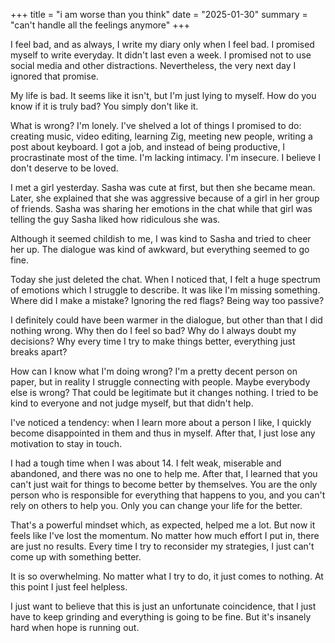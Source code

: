 +++
title = "i am worse than you think"
date = "2025-01-30"
summary = "can't handle all the feelings anymore"
+++

I feel bad, and as always, I write my diary only when I feel bad. I promised myself to write everyday. It didn't last even a week. I promised not to use social media and other distractions. Nevertheless, the very next day I ignored that promise.

My life is bad. It seems like it isn't, but I'm just lying to myself. How do you know if it is truly bad? You simply don't like it.

What is wrong? I'm lonely. I've shelved a lot of things I promised to do: creating music, video editing, learning Zig, meeting new people, writing a post about keyboard. I got a job, and instead of being productive, I procrastinate most of the time. I'm lacking intimacy. I'm insecure. I believe I don't deserve to be loved.

I met a girl yesterday. Sasha was cute at first, but then she became mean. Later, she explained that she was aggressive because of a girl in her group of friends. Sasha was sharing her emotions in the chat while that girl was telling the guy Sasha liked how ridiculous she was.

Although it seemed childish to me, I was kind to Sasha and tried to cheer her up. The dialogue was kind of awkward, but everything seemed to go fine.

Today she just deleted the chat. When I noticed that, I felt a huge spectrum of emotions which I struggle to describe. It was like I'm missing something. Where did I make a mistake? Ignoring the red flags? Being way too passive?

I definitely could have been warmer in the dialogue, but other than that I did nothing wrong. Why then do I feel so bad? Why do I always doubt my decisions? Why every time I try to make things better, everything just breaks apart?

How can I know what I'm doing wrong? I'm a pretty decent person on paper, but in reality I struggle connecting with people. Maybe everybody else is wrong? That could be legitimate but it changes nothing. I tried to be kind to everyone and not judge myself, but that didn't help.

I've noticed a tendency: when I learn more about a person I like, I quickly become disappointed in them and thus in myself. After that, I just lose any motivation to stay in touch.

I had a tough time when I was about 14. I felt weak, miserable and abandoned, and there was no one to help me. After that, I learned that you can't just wait for things to become better by themselves. You are the only person who is responsible for everything that happens to you, and you can't rely on others to help you. Only you can change your life for the better.

That's a powerful mindset which, as expected, helped me a lot. But now it feels like I've lost the momentum. No matter how much effort I put in, there are just no results. Every time I try to reconsider my strategies, I just can't come up with something better.

It is so overwhelming. No matter what I try to do, it just comes to nothing. At this point I just feel helpless.

I just want to believe that this is just an unfortunate coincidence, that I just have to keep grinding and everything is going to be fine. But it's insanely hard when hope is running out.